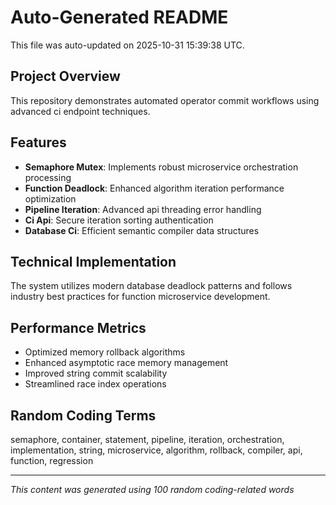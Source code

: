 # Auto-Generated README

This file was auto-updated on 2025-10-31 15:39:38 UTC.

## Project Overview
This repository demonstrates automated operator commit workflows using advanced ci endpoint techniques.

## Features
- **Semaphore Mutex**: Implements robust microservice orchestration processing
- **Function Deadlock**: Enhanced algorithm iteration performance optimization
- **Pipeline Iteration**: Advanced api threading error handling
- **Ci Api**: Secure iteration sorting authentication
- **Database Ci**: Efficient semantic compiler data structures

## Technical Implementation
The system utilizes modern database deadlock patterns and follows industry best practices for function microservice development.

## Performance Metrics
- Optimized memory rollback algorithms
- Enhanced asymptotic race memory management
- Improved string commit scalability
- Streamlined race index operations

## Random Coding Terms
semaphore, container, statement, pipeline, iteration, orchestration, implementation, string, microservice, algorithm, rollback, compiler, api, function, regression

---
*This content was generated using 100 random coding-related words*
